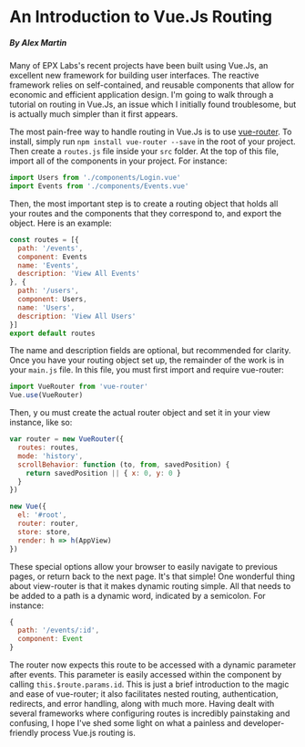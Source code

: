 # An Introduction to Vue.Js Routing
##### By Alex Martin
Many of EPX Labs's recent projects have been built using Vue.Js, an excellent new framework for building user interfaces. The reactive framework relies on self-contained, and reusable components that allow for economic and efficient application design. I'm going to walk through a tutorial on routing in Vue.Js, an issue which I initially found troublesome, but is actually much simpler than it first appears.

The most pain-free way to handle routing in Vue.Js is to use [vue-router](https://github.com/vuejs/vue-router). To install, simply run `npm install vue-router --save` in the root of your project. Then create a `routes.js` file inside your `src` folder. At the top of this file, import all of the components in your project. For instance:

```javascript
import Users from './components/Login.vue'
import Events from './components/Events.vue'
```

Then, the most important step is to create a routing object that holds all your routes and the components that they correspond to, and export the object. Here is an example:

```javascript
const routes = [{
  path: '/events',
  component: Events
  name: 'Events',
  description: 'View All Events'
}, {
  path: '/users',
  component: Users,
  name: 'Users',
  description: 'View All Users'
}]
export default routes
```

The name and description fields are optional, but recommended for clarity. Once you have your routing object set up, the remainder of the work is in your `main.js` file. In this file, you must first import and require vue-router:

```javascript
import VueRouter from 'vue-router'
Vue.use(VueRouter)
```
Then, y
ou must create the actual router object and set it in your view instance, like so:

```javascript
var router = new VueRouter({
  routes: routes,
  mode: 'history',
  scrollBehavior: function (to, from, savedPosition) {
    return savedPosition || { x: 0, y: 0 }
  }
})

new Vue({
  el: '#root',
  router: router,
  store: store,
  render: h => h(AppView)
})
```

These special options allow your browser to easily navigate to previous pages, or return back to the next page. It's that simple! One wonderful thing about view-router is that it makes dynamic routing simple. All that needs to be added to a path is a dynamic word, indicated by a semicolon. For instance:

```javascript
{
  path: '/events/:id',
  component: Event
}
```

The router now expects this route to be accessed with a dynamic parameter after events. This parameter is easily accessed within the component by calling `this.$route.params.id`. This is just a brief introduction to the magic and ease of vue-router; it also facilitates nested routing, authentication, redirects, and error handling, along with much more. Having dealt with several frameworks where configuring routes is incredibly painstaking and confusing, I hope I've shed some light on what a painless and developer-friendly process Vue.js routing is.
